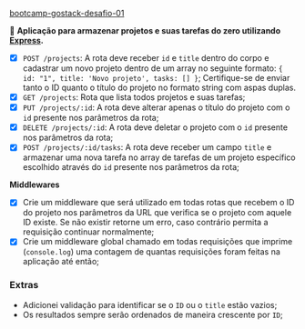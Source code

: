 [bootcamp-gostack-desafio-01](https://github.com/Rocketseat/bootcamp-gostack-desafio-01)

📌 **Aplicação para armazenar projetos e suas tarefas do zero utilizando [Express](https://expressjs.com/pt-br/).**

- [x] `POST /projects`: A rota deve receber `id` e `title` dentro do corpo e cadastrar um novo projeto dentro de um array no seguinte formato: `{ id: "1", title: 'Novo projeto', tasks: [] }`; Certifique-se de enviar tanto o ID quanto o título do projeto no formato string com aspas duplas.
- [x] `GET /projects`: Rota que lista todos projetos e suas tarefas;
- [x] `PUT /projects/:id`: A rota deve alterar apenas o título do projeto com o `id` presente nos parâmetros da rota;
- [x] `DELETE /projects/:id`: A rota deve deletar o projeto com o `id` presente nos parâmetros da rota;
- [x] `POST /projects/:id/tasks`: A rota deve receber um campo `title` e armazenar uma nova tarefa no array de tarefas de um projeto específico escolhido através do `id` presente nos parâmetros da rota;

**Middlewares**

- [x] Crie um middleware que será utilizado em todas rotas que recebem o ID do projeto nos parâmetros da URL que verifica se o projeto com aquele ID existe. Se não existir retorne um erro, caso contrário permita a requisição continuar normalmente;
- [x] Crie um middleware global chamado em todas requisições que imprime (`console.log`) uma contagem de quantas requisições foram feitas na aplicação até então;

### Extras

- Adicionei validação para identificar se o `ID` ou o `title` estão vazios;
- Os resultados sempre serão ordenados de maneira crescente por `ID`;
